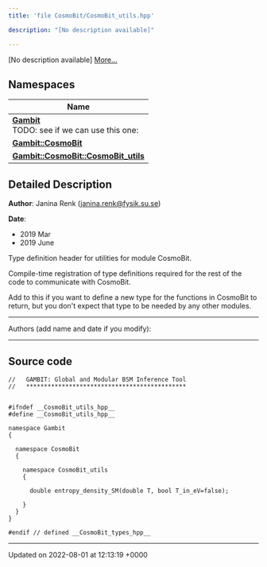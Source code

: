 ```yaml
---
title: 'file CosmoBit/CosmoBit_utils.hpp'

description: "[No description available]"

---
```







[No description available] [More...](#detailed-description)

## Namespaces

| Name           |
| -------------- |
| **[Gambit](/documentation/code/namespaces/namespacegambit/)** <br>TODO: see if we can use this one:  |
| **[Gambit::CosmoBit](/documentation/code/namespaces/namespacegambit_1_1cosmobit/)**  |
| **[Gambit::CosmoBit::CosmoBit_utils](/documentation/code/namespaces/namespacegambit_1_1cosmobit_1_1cosmobit__utils/)**  |

## Detailed Description


**Author**: Janina Renk ([janina.renk@fysik.su.se](mailto:janina.renk@fysik.su.se)) 

**Date**: 

  * 2019 Mar 
  * 2019 June


Type definition header for utilities for module CosmoBit.

Compile-time registration of type definitions required for the rest of the code to communicate with CosmoBit.

Add to this if you want to define a new type for the functions in CosmoBit to return, but you don't expect that type to be needed by any other modules.



------------------

Authors (add name and date if you modify):



------------------




## Source code

```
//   GAMBIT: Global and Modular BSM Inference Tool
//   *********************************************


#ifndef __CosmoBit_utils_hpp__
#define __CosmoBit_utils_hpp__

namespace Gambit
{

  namespace CosmoBit
  {

    namespace CosmoBit_utils
    {

      double entropy_density_SM(double T, bool T_in_eV=false);

    }
  }
}

#endif // defined __CosmoBit_types_hpp__
```


-------------------------------

Updated on 2022-08-01 at 12:13:19 +0000
